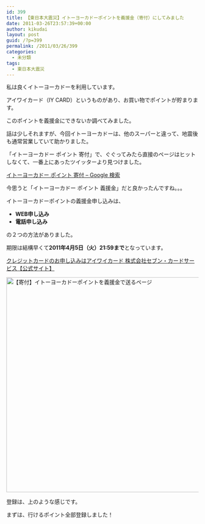 ```yaml
---
id: 399
title: 【東日本大震災】イトーヨーカドーポイントを義援金（寄付）にしてみました
date: 2011-03-26T23:57:39+00:00
author: kikudai
layout: post
guid: /?p=399
permalink: /2011/03/26/399
categories:
  - 未分類
tags:
  - 東日本大震災
---
```

<!--200-->


  
私は良くイトーヨーカドーを利用しています。

アイワイカード（IY CARD）というものがあり、お買い物でポイントが貯まります。
  
このポイントを義援金にできないか調べてみました。

話は少しそれますが、今回イトーヨーカドーは、他のスーパーと違って、地震後も通常営業していて助かりました。

「イトーヨーカドー ポイント 寄付」で、ぐぐってみたら直接のページはヒットしなくて、一番上にあったツイッターより見つけました。

<a href="http://bit.ly/fCGvZV" rel="nofollow">イトーヨーカドー ポイント 寄付 &#8211; Google 検索</a>

今思うと「イトーヨーカドー ポイント 義援金」だと良かったんですね。。。

イトーヨーカドーポイントの義援金申し込みは、

  * **WEB申し込み**
  * **電話申し込み**

の２つの方法がありました。

期限は結構早くて**2011年4月5日（火）21:59まで**となっています。

<a href="http://bit.ly/fT2QQ2" rel="nofollow">クレジットカードのお申し込みはアイワイカード 株式会社セブン・カードサービス【公式サイト】</a>

<img src="http://img.f.hatena.ne.jp/images/fotolife/K/KikuDai/20110326/20110326224808.jpg" alt="【寄付】イトーヨーカドーポイントを義援金で送るページ" width="527" height="562" />

登録は、上のような感じです。
  
まずは、行けるポイント全部登録しました！